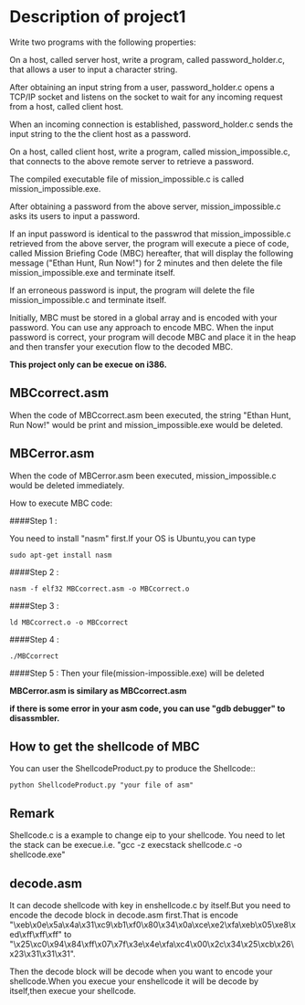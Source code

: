 Description of project1
========================

Write two programs with the following properties:

On a host, called server host, write a program, called password\_holder.c, that allows a user to input a character string.
        
After obtaining an input string from a user, password\_holder.c opens a TCP/IP socket and listens on the socket to wait for any incoming request from a host, called client host.
        
When an incoming connection is established, password\_holder.c sends the input string to the the client host as a password.
        
On a host, called client host, write a program, called mission\_impossible.c, that connects to the above remote server to retrieve a password.
      
The compiled executable file of mission\_impossible.c is called mission\_impossible.exe.
        
After obtaining a password from the above server, mission\_impossible.c asks its users to input a password.
        
If an input password is identical to the passwrod that mission\_impossible.c retrieved from the above server, the program will execute a piece of code, called Mission Briefing Code (MBC) hereafter, that will display the following message ("Ethan Hunt, Run Now!") for 2 minutes and then delete the file mission\_impossible.exe and terminate itself.
        
If an erroneous password is input, the program will delete the file mission\_impossible.c and terminate itself.
        
Initially, MBC must be stored in a global array and is encoded with your password. You can use any approach to encode MBC. When the input password is correct, your program will decode MBC and place it in the heap and then transfer your execution flow to the decoded MBC. 


**This project only can be execue on i386.**

MBCcorrect.asm
--------------
When the code of MBCcorrect.asm been executed, the string "Ethan Hunt, Run Now!" would be print and mission\_impossible.exe would be deleted.

MBCerror.asm 
-------------
When the code of MBCerror.asm been executed, mission\_impossible.c would be deleted immediately.


How to execute MBC code:
	
####Step 1 :

You need to install "nasm" first.If your OS is Ubuntu,you can type

	sudo apt-get install nasm

####Step 2 :

	nasm -f elf32 MBCcorrect.asm -o MBCcorrect.o

####Step 3 :

	ld MBCcorrect.o -o MBCcorrect

####Step 4 :

	./MBCcorrect 

####Step 5 :
Then your file(mission\-impossible.exe) will be deleted

**MBCerror.asm is similary as MBCcorrect.asm**

**if there is some error in your asm code, you can use "gdb debugger" to disassmbler.**


How to get the shellcode of MBC 
--------------------------------

You can user the ShellcodeProduct.py to produce the Shellcode::
	
	python ShellcodeProduct.py "your file of asm"


Remark
------

Shellcode.c is a example to change eip to your shellcode.
You need to let the stack can be execue.i.e. "gcc -z execstack shellcode.c -o shellcode.exe"


decode.asm
----------

It can decode shellcode with key in enshellcode.c by itself.But you need to encode the decode block in decode.asm first.That is encode  "\xeb\x0e\x5a\x4a\x31\xc9\xb1\xf0\x80\x34\x0a\xce\xe2\xfa\xeb\x05\xe8\xed\xff\xff\xff" to "\x25\xc0\x94\x84\xff\x07\x7f\x3e\x4e\xfa\xc4\x00\x2c\x34\x25\xcb\x26\x23\x31\x31\x31".

Then the decode block will be decode when you want to encode your shellcode.When you execue your enshellcode it will be decode by itself,then execue your shellcode.
